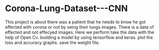 # Corona-Lung-Dataset---CNN
This project is about there was a patient that he needs to know he got effected with corona or not by seing their lungs images.
  There is a data of effected and not effecyed images.
  Here we perform take the data with the help of Open Cv.
  building a model by using tensorflow and keras.
  plot the loss and accuracy graphs.
  save the weight file.
